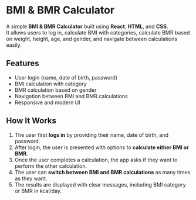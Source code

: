 # BMI & BMR Calculator

A simple **BMI & BMR Calculator** built using **React**, **HTML**, and **CSS**.  
It allows users to log in, calculate BMI with categories, calculate BMR based on weight, height, age, and gender, and navigate between calculations easily.

## Features
- User login (name, date of birth, password)
- BMI calculation with category
- BMR calculation based on gender
- Navigation between BMI and BMR calculations
- Responsive and modern UI

## How It Works
1. The user first **logs in** by providing their name, date of birth, and password.
2. After login, the user is presented with options to **calculate either BMI or BMR**.
3. Once the user completes a calculation, the app asks if they want to perform the other calculation.
4. The user can **switch between BMI and BMR calculations** as many times as they want.
5. The results are displayed with clear messages, including BMI category or BMR in kcal/day.

